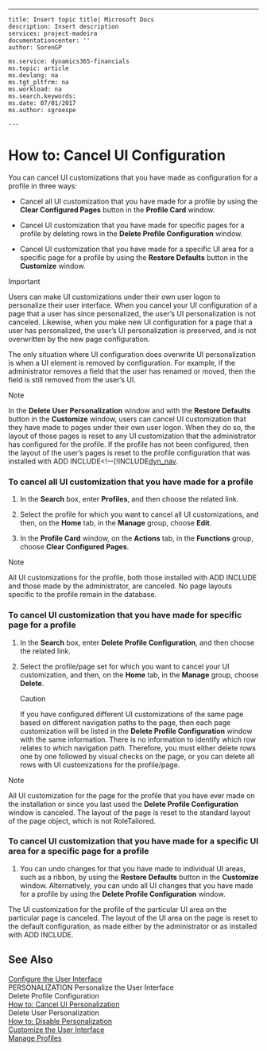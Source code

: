 ---
    title: Insert topic title| Microsoft Docs
    description: Insert description
    services: project-madeira
    documentationcenter: ''
    author: SorenGP

    ms.service: dynamics365-financials
    ms.topic: article
    ms.devlang: na
    ms.tgt_pltfrm: na
    ms.workload: na
    ms.search.keywords:
    ms.date: 07/01/2017
    ms.author: sgroespe

    ---
# How to: Cancel UI Configuration
You can cancel UI customizations that you have made as configuration for a profile in three ways:  
  
-   Cancel all UI customization that you have made for a profile by using the **Clear Configured Pages** button in the **Profile Card** window.  
  
-   Cancel UI customization that you have made for specific pages for a profile by deleting rows in the **Delete Profile Configuration** window.  
  
-   Cancel UI customization that you have made for a specific UI area for a specific page for a profile by using the **Restore Defaults** button in the **Customize** window.  
  
> [!IMPORTANT]  
>  Users can make UI customizations under their own user logon to personalize their user interface. When you cancel your UI configuration of a page that a user has since personalized, the user’s UI personalization is not canceled. Likewise, when you make new UI configuration for a page that a user has personalized, the user’s UI personalization is preserved, and is not overwritten by the new page configuration.  
>   
>  The only situation where UI configuration does overwrite UI personalization is when a UI element is removed by configuration. For example, if the administrator removes a field that the user has renamed or moved, then the field is still removed from the user’s UI.  
  
> [!NOTE]  
>  In the **Delete User Personalization** window and with the **Restore Defaults** button in the **Customize** window, users can cancel UI customization that they have made to pages under their own user logon. When they do so, the layout of those pages is reset to any UI customization that the administrator has configured for the profile. If the profile has not been configured, then the layout of the user’s pages is reset to the profile configuration that was installed with ADD INCLUDE<!--[!INCLUDE[dyn_nav](../../includes/how-to-cancel-ui-personalization.md).  
  
### To cancel all UI customization that you have made for a profile  
  
1.  In the **Search** box, enter **Profiles**, and then choose the related link.  
  
2.  Select the profile for which you want to cancel all UI customizations, and then, on the **Home** tab, in the **Manage** group, choose **Edit**.  
  
3.  In the **Profile Card** window, on the **Actions** tab, in the **Functions** group, choose **Clear Configured Pages**.  
  
> [!NOTE]  
>  All UI customizations for the profile, both those installed with ADD INCLUDE<!--[!INCLUDE[dyn_nav](../../includes/dyn_nav_md.md)]--> and those made by the administrator, are canceled. No page layouts specific to the profile remain in the database.  
  
### To cancel UI customization that you have made for specific page for a profile  
  
1.  In the **Search** box, enter **Delete Profile Configuration**, and then choose the related link.  
  
2.  Select the profile\/page set for which you want to cancel your UI customization, and then, on the **Home** tab, in the **Manage** group, choose **Delete**.  
  
    > [!CAUTION]  
    >  If you have configured different UI customizations of the same page based on different navigation paths to the page, then each page customization will be listed in the **Delete Profile Configuration** window with the same information. There is no information to identify which row relates to which navigation path. Therefore, you must either delete rows one by one followed by visual checks on the page, or you can delete all rows with UI customizations for the profile\/page.  
  
> [!NOTE]  
>  All UI customization for the page for the profile that you have ever made on the installation or since you last used the **Delete Profile Configuration** window is canceled. The layout of the page is reset to the standard layout of the page object, which is not RoleTailored.  
  
### To cancel UI customization that you have made for a specific UI area for a specific page for a profile  
  
1.  You can undo changes for that you have made to individual UI areas, such as a ribbon, by using the **Restore Defaults** button in the **Customize** window. Alternatively, you can undo all UI changes that you have made for a profile by using the **Delete Profile Configuration** window.  
  
 The UI customization for the profile of the particular UI area on the particular page is canceled. The layout of the UI area on the page is reset to the default configuration, as made either by the administrator or as installed with ADD INCLUDE<!--[!INCLUDE[dyn_nav](../../includes/dyn_nav_md.md)]-->.  
  
## See Also  
 [Configure the User Interface](../FullExperience/configure-the-user-interface.md)   
 PERSONALIZATION Personalize the User Interface   
 Delete Profile Configuration   
 [How to: Cancel UI Personalization](../FullExperience/how-to-cancel-ui-personalization.md)   
 Delete User Personalization   
 [How to: Disable Personalization](../FullExperience/how-to-disable-personalization.md)   
 [Customize the User Interface](../FullExperience/customize-the-user-interface.md)   
 [Manage Profiles](../FullExperience/manage-profiles.md)